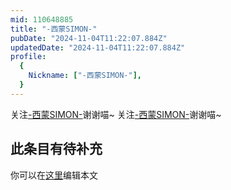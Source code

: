 ```yaml
---
mid: 110648885
title: "-西蒙SIMON-"
pubDate: "2024-11-04T11:22:07.884Z"
updatedDate: "2024-11-04T11:22:07.884Z"
profile:
  {
    Nickname: ["-西蒙SIMON-"],
  }
---
```


关注[-西蒙SIMON-](https://space.bilibili.com/110648885)谢谢喵~ 关注[-西蒙SIMON-](https://space.bilibili.com/110648885)谢谢喵~

## 此条目有待补充
你可以在[这里](https://github.com/Yuhanawa/VTuber.ICU-Content/edit/master/v/-西蒙SIMON-/index.md)编辑本文
